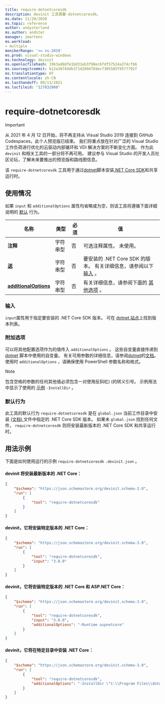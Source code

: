 ```yaml
---
title: require-dotnetcoresdk
description: devinit 工具需要-dotnetcoresdk。
ms.date: 11/20/2020
ms.topic: reference
author: andysterland
ms.author: andster
manager: jmartens
ms.workload:
- multiple
monikerRange: '>= vs-2019'
ms.prod: visual-studio-windows
ms.technology: devinit
ms.openlocfilehash: 1963ad8dfe1bd31eb3f98ec6fdf57524a274cfb6
ms.sourcegitcommit: b12a38744db371d2894769ecf305585f9577792f
ms.translationtype: HT
ms.contentlocale: zh-CN
ms.lasthandoff: 09/13/2021
ms.locfileid: "127832980"
---
```

# <a name="require-dotnetcoresdk"></a>require-dotnetcoresdk

> [!IMPORTANT]
> 从 2021 年 4 月 12 日开始，将不再支持从 Visual Studio 2019 连接到 GitHub Codespaces，此个人预览版已结束。 我们将重点放在针对广泛的 Visual Studio 工作负荷进行优化的云驱动内部循环和 VDI 解决方案的不断变化方面。 作为此 `devinit` 和相关工具的一部分将不再可用。 建议参与 Visual Studio 的开发人员社区论坛，了解未来要推出的预览版和路线图信息。

该 `require-dotnetcoresdk` 工具用于通过[dotnet](/dotnet/core/tools/dotnet-install-script)脚本安装[.NET Core SDK](https://dotnet.microsoft.com/)和共享运行时。

## <a name="usage"></a>使用情况

如果 `input` 和 `additionalOptions` 属性均省略或为空，则该工具将遵循下面详细说明的 [默认](#default-behavior) 行为。

| 名称                                             | 类型   | 必须 | 值                                                                               |
|--------------------------------------------------|--------|----------|-------------------------------------------------------------------------------------|
| **注释**                                     | 字符串型 | 否       | 可选注释属性。 未使用。                                               |
| [**送**](#input)                              | 字符串型 | 否       | 要安装的 .NET Core SDK 的版本。 有关详细信息，请参阅以下 [输入](#input) 。 |
| [**additionalOptions**](#additional-options)     | 字符串型 | 否       | 有关详细信息，请参阅下面的 [其他选项](#additional-options) 。                    |

### <a name="input"></a>输入

`input`属性用于指定要安装的 .NET Core SDK 版本。 可在 [dotnet 站点](https://dotnet.microsoft.com/download/dotnet-core)上找到版本列表。

### <a name="additional-options"></a>附加选项

可以将其他配置选项作为的值传入 `additionalOptions` 。 这些自变量直接传递到 [dotnet](/dotnet/core/tools/dotnet-install-script) 脚本中使用的自变量。 有关可用参数的详细信息，请参阅[dotnet](/dotnet/core/tools/dotnet-install-script)的[文档](/dotnet/core/tools/dotnet-install-script)。 使用时 `additionalOptions` ，请确保使用 PowerShell 参数名称和格式。

> [!NOTE]
> 包含空格的参数的任何其他值必须包含一对使用反斜杠)  (的转义引号。 示例用法中显示了使用的 [示例](#example-usage) `-InstallDir` 。

### <a name="default-behavior"></a>默认行为

此工具的默认行为 `require-dotnetcoresdk` 是在 `global.json` 当前工作目录中安装 [ (文档) ](/dotnet/core/tools/global-json?tabs=netcore3x) 文件中指定的 .NET Core SDK 版本。 如果未 `global.json` 找到任何文件， `require-dotnetcoresdk` 则将安装最新版本的 .NET Core SDK 和共享运行时。

## <a name="example-usage"></a>用法示例
下面是如何使用运行的示例 `require-dotnetcoresdk` `.devinit.json` 。

#### <a name="devinitjson-that-will-install-the-latest-version-of-net-core"></a>devinit 将安装最新版本的 .NET Core：
```json
{
    "$schema": "https://json.schemastore.org/devinit.schema-3.0",
    "run": [
        {
            "tool": "require-dotnetcoresdk"
        }
    ]
}
```

#### <a name="devinitjson-that-will-install-a-specific-version-of-net-core"></a>devinit，它将安装特定版本的 .NET Core：
```json
{
    "$schema": "https://json.schemastore.org/devinit.schema-3.0",
    "run": [
        {
            "tool": "require-dotnetcoresdk",
            "input": "3.0.0"
        }
    ]
}
```

#### <a name="devinitjson-that-will-install-a-specific-version-of-net-core-and-aspnet-core"></a>devinit，它将安装特定版本的 .NET Core 和 ASP.NET Core：
```json
{
    "$schema": "https://json.schemastore.org/devinit.schema-3.0",
    "run": [
        {
            "tool": "require-dotnetcoresdk",
            "input": "3.0.0",
            "additionalOptions": "-Runtime aspnetcore"
        }
    ]
}
```

#### <a name="devinitjson-that-will-install-net-core-in-a-specific-directory"></a>devinit，它将在特定目录中安装 .NET Core：
```json
{
    "$schema": "https://json.schemastore.org/devinit.schema-3.0",
    "run": [
        {
            "tool": "require-dotnetcoresdk",
            "additionalOptions": "-InstallDir \"C:\\Program Files\\dotnet\""
        }
    ]
}
```